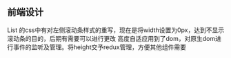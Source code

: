 ## 前端设计
  List 的css中有对左侧滚动条样式的重写，现在是将width设置为0px，达到不显示滚动条的目的，后期有需要可以进行更改
  高度自适应用到了dom，对原生dom进行事件的监听及管理。将height交予redux管理，方便其他组件需要